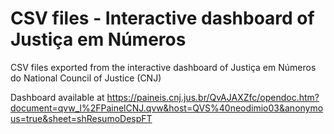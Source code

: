 # CSV files - Interactive dashboard of Justiça em Números 

CSV files exported from the interactive dashboard of Justiça em Números do National Council of Justice (CNJ)

Dashboard available at
https://paineis.cnj.jus.br/QvAJAXZfc/opendoc.htm?document=qvw_l%2FPainelCNJ.qvw&host=QVS%40neodimio03&anonymous=true&sheet=shResumoDespFT